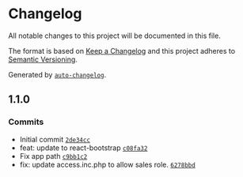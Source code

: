# Changelog

All notable changes to this project will be documented in this file.

The format is based on [Keep a Changelog](https://keepachangelog.com/en/1.0.0/)
and this project adheres to [Semantic Versioning](https://semver.org/spec/v2.0.0.html).

Generated by [`auto-changelog`](https://github.com/CookPete/auto-changelog).

## 1.1.0

### Commits

- Initial commit [`2de34cc`](https://github.com/ChumsInc/b2b-scoreboard/commit/2de34cc792824b53d3a273b30eef2e632fddb9c7)
- feat: update to react-bootstrap [`c08fa32`](https://github.com/ChumsInc/b2b-scoreboard/commit/c08fa3249e87e00f758982daf8580c28b1096269)
- Fix app path [`c9bb1c2`](https://github.com/ChumsInc/b2b-scoreboard/commit/c9bb1c293ac2b4cd1e23d323dc233e23d910957e)
- fix: update access.inc.php to allow sales role. [`6278bbd`](https://github.com/ChumsInc/b2b-scoreboard/commit/6278bbdebc195067794e173adf3adad5c94ceb04)
